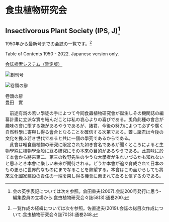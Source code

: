 # 食虫植物研究会
## Insectivorous Plant Society (IPS, J)[^1]
[^1]: 会の英字表記については次を参照。倉田重夫(2007).会誌200号発行に思う-編集委員の立場から.食虫植物研究会々誌58(3):通巻200.

1950年から最新号までの会誌の一覧です。[^2]
[^2]: 一覧作成の経緯については次を参照。佐直達夫(2019).会誌の総目次作成について.食虫植物研究会々誌70(3):通巻248.

Table of Contents 1950 - 2022. Japanese version only.

[会誌検索システム（暫定版）](https://tsajiki.github.io/ips-search/)

![創刊号](https://github.com/tsajiki/IPS-Japan/blob/master/Journals/001/DSC_3896.jpg)

![卷頭の辭](https://github.com/tsajiki/IPS-Japan/blob/master/Journals/001/DSC_3900.jpg)

卷頭の辭  
豊田　實  

　前途有爲の若い學徒の手によつて今囘食蟲植物研究會が誕生しその機関誌の編纂計畫に立派な實を結んだことは私の哀心よりの喜びである。兎角此種の會合が趣味の會に堕する嫌があるやうであるが、諸君、今後の努力によつて必ずや廣く自然科學に寄與し得る會合となることを確信する次第である。蓋し諸君は今後の文化を擔ふ若き世代であると共に一個の學究であるからである。  
　此會は唯食蟲植物の研究に限定された如き會名であるが聞くところによると生物學殊に植物學全般に亘る研究にその本來の目的があるやうである。此意味に於て本會から將來第二、第三の牧野先生のやうな大學者が生れいづるかも知れないと思ふとき本會に樂しい未來が期待される。どうか本會が追々育成されて日本のもの更らに世界的なものにまでなることを熱望する。本會はこの面からしても將來文化國家建設の責任の一端を果し得る機會に惠まれてゐると信ずるのである。
